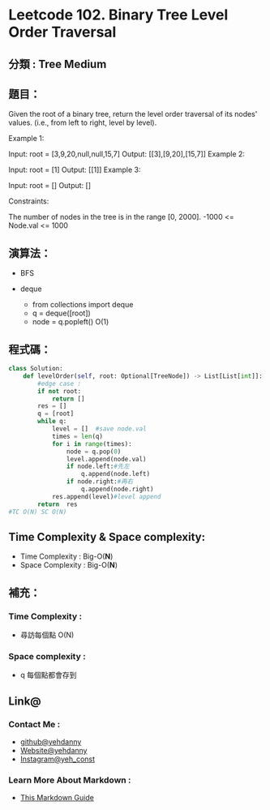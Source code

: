# Leetcode  102. Binary Tree Level Order Traversal

## 分類 : Tree Medium

## 題目：
Given the root of a binary tree, return the level order traversal of its nodes' values. (i.e., from left to right, level by level).

 

Example 1:


Input: root = [3,9,20,null,null,15,7]
Output: [[3],[9,20],[15,7]]
Example 2:

Input: root = [1]
Output: [[1]]
Example 3:

Input: root = []
Output: []
 

Constraints:

The number of nodes in the tree is in the range [0, 2000].
-1000 <= Node.val <= 1000
## 演算法：
- BFS
  
- deque
  - from collections import deque
  - q = deque([root])
  - node = q.popleft() O(1)

## 程式碼：
```python
class Solution:
    def levelOrder(self, root: Optional[TreeNode]) -> List[List[int]]:
        #edge case :
        if not root:
            return []
        res = []
        q = [root]
        while q:
            level = []  #save node.val
            times = len(q)
            for i in range(times):
                node = q.pop(0)
                level.append(node.val)
                if node.left:#先左
                    q.append(node.left)
                if node.right:#再右
                    q.append(node.right)
            res.append(level)#level append
        return  res
#TC O(N) SC O(N)
```
## Time Complexity & Space complexity:
- Time Complexity   :   Big-O(__N__)
- Space Complexity   :  Big-O(__N__)

## 補充：
### Time Complexity :
- 尋訪每個點 O(N)
### Space complexity :
- q 每個點都會存到


## Link@
### Contact Me : 
- [github@yehdanny](https://github.com/yehdanny)
- [Website@yehdanny](https://yehdanny.github.io/mypage/html/index.html)
- [Instagram@yeh_const](https://www.instagram.com/yeh_const?igsh=MTVlNTl2eGVkeWI2MA%3D%3D&utm_source=qr)
### Learn More About Markdown :
- [This Markdown Guide](https://www.markdownguide.org/)
